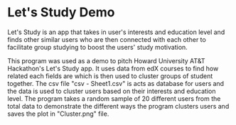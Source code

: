 # Let's Study Demo

Let's Study is an app that takes in user's interests and education level and finds other similar users who are then connected with each other to facilitate group studying to boost the users' study motivation.

This program was used as a demo to pitch Howard University AT&T Hackathon's Let's Study app. It uses data from edX courses to find how related each fields are which is then used to cluster groups of student together. The csv file "csv - Sheet1.csv" is acts as database for users and the data is used to cluster users based on their interests and education level. The program takes a random sample of 20 different users from the total data to demonstrate the different ways the program clusters users and saves the plot in "Cluster.png" file.
